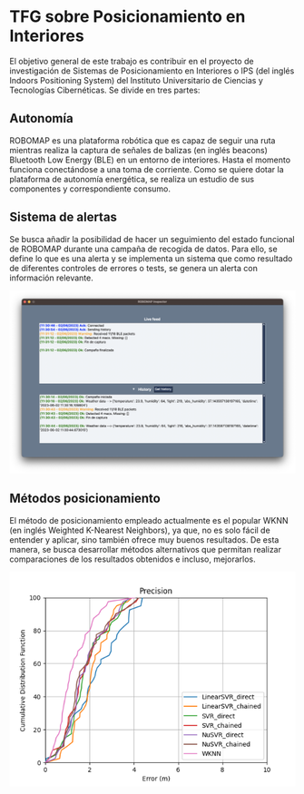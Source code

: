 # TFG sobre Posicionamiento en Interiores

El objetivo general de este trabajo es contribuir en el proyecto de investigación de Sistemas de Posicionamiento en Interiores o IPS (del inglés Indoors Positioning System) del Instituto Universitario de Ciencias y Tecnologías Cibernéticas. Se divide en tres partes:

## Autonomía
ROBOMAP es una plataforma robótica que es capaz de seguir una ruta mientras realiza la captura de señales de balizas (en inglés beacons) Bluetooth Low Energy (BLE) en un entorno de interiores. Hasta el momento funciona conectándose a una toma de corriente. Como se quiere dotar la plataforma de autonomía energética, se realiza un estudio de sus componentes y correspondiente consumo.

## Sistema de alertas
Se busca añadir la posibilidad de hacer un seguimiento del estado funcional de ROBOMAP durante una campaña de recogida de datos. Para ello, se define lo que es una alerta y se implementa un sistema que como resultado de diferentes controles de errores o tests, se genera un alerta con información relevante.

<p align="center">
  <img src="Images/AlertsGUI.png" alt="ROBOMAP Inspector">
</p>

## Métodos posicionamiento
El método de posicionamiento empleado actualmente es el popular WKNN (en inglés Weighted K-Nearest Neighbors), ya que, no es solo fácil de entender y aplicar, sino también ofrece muy buenos resultados. De esta manera, se busca desarrollar métodos alternativos que permitan realizar comparaciones de los resultados obtenidos e incluso, mejorarlos.

<p align="center">
  <img src="Images/all_error_plot.png" alt="ROBOMAP Inspector">
</p>
